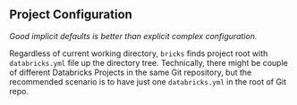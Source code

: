 Project Configuration
---

_Good implicit defaults is better than explicit complex configuration._

Regardless of current working directory, `bricks` finds project root with `databricks.yml` file up the directory tree. Technically, there might be couple of different Databricks Projects in the same Git repository, but the recommended scenario is to have just one `databricks.yml` in the root of Git repo.